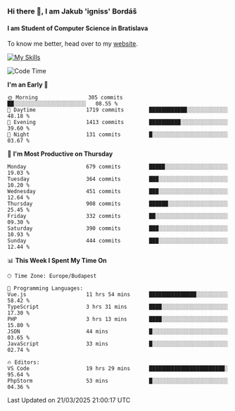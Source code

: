 ### Hi there 👋, I am Jakub 'igniss' Bordáš

#### I am Student of Computer Science in Bratislava
To know me better, head over to my [website](https://bordas.sk).

[![My Skills](https://skillicons.dev/icons?i=js,typescript,html,css,figma,svelte,vue,next,postgresql,nest,express,nodejs)](https://bordas.sk)


<!--START_SECTION:waka-->
![Code Time](http://img.shields.io/badge/Code%20Time-1%2C745%20hrs%2042%20mins-blue)

**I'm an Early 🐤** 

```text
🌞 Morning                305 commits         ██░░░░░░░░░░░░░░░░░░░░░░░   08.55 % 
🌆 Daytime                1719 commits        ████████████░░░░░░░░░░░░░   48.18 % 
🌃 Evening                1413 commits        ██████████░░░░░░░░░░░░░░░   39.60 % 
🌙 Night                  131 commits         █░░░░░░░░░░░░░░░░░░░░░░░░   03.67 % 
```
📅 **I'm Most Productive on Thursday** 

```text
Monday                   679 commits         █████░░░░░░░░░░░░░░░░░░░░   19.03 % 
Tuesday                  364 commits         ███░░░░░░░░░░░░░░░░░░░░░░   10.20 % 
Wednesday                451 commits         ███░░░░░░░░░░░░░░░░░░░░░░   12.64 % 
Thursday                 908 commits         ██████░░░░░░░░░░░░░░░░░░░   25.45 % 
Friday                   332 commits         ██░░░░░░░░░░░░░░░░░░░░░░░   09.30 % 
Saturday                 390 commits         ███░░░░░░░░░░░░░░░░░░░░░░   10.93 % 
Sunday                   444 commits         ███░░░░░░░░░░░░░░░░░░░░░░   12.44 % 
```


📊 **This Week I Spent My Time On** 

```text
🕑︎ Time Zone: Europe/Budapest

💬 Programming Languages: 
Vue.js                   11 hrs 54 mins      ███████████████░░░░░░░░░░   58.42 % 
TypeScript               3 hrs 31 mins       ████░░░░░░░░░░░░░░░░░░░░░   17.30 % 
PHP                      3 hrs 13 mins       ████░░░░░░░░░░░░░░░░░░░░░   15.80 % 
JSON                     44 mins             █░░░░░░░░░░░░░░░░░░░░░░░░   03.65 % 
JavaScript               33 mins             █░░░░░░░░░░░░░░░░░░░░░░░░   02.74 % 

🔥 Editors: 
VS Code                  19 hrs 29 mins      ████████████████████████░   95.64 % 
PhpStorm                 53 mins             █░░░░░░░░░░░░░░░░░░░░░░░░   04.36 % 
```


 Last Updated on 21/03/2025 21:00:17 UTC
<!--END_SECTION:waka-->
